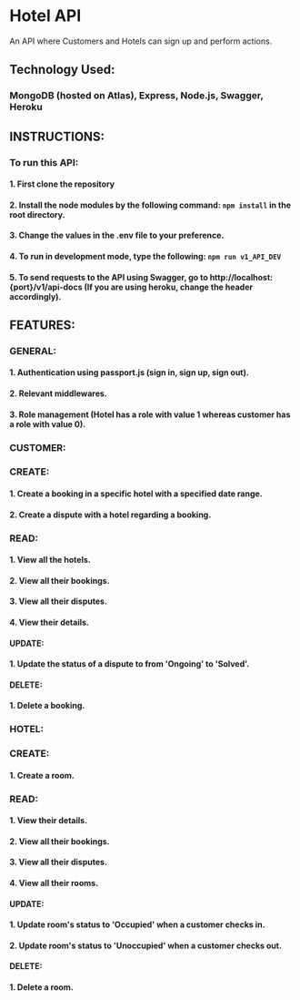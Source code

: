 # Hotel API
An API where Customers and Hotels can sign up and perform actions.

## Technology Used:
### MongoDB (hosted on Atlas), Express, Node.js, Swagger, Heroku

## INSTRUCTIONS:
### To run this API:
####      1. First clone the repository
####      2. Install the node modules by the following command: ```npm install``` in the root directory.
####      3. Change the values in the .env file to your preference.
####      4. To run in development mode, type the following: ```npm run v1_API_DEV```
####      5. To send requests to the API using Swagger, go to http://localhost:{port}/v1/api-docs (If you are using heroku, change the header accordingly).

## FEATURES:

### GENERAL:
#### 1. Authentication using **passport.js** (sign in, sign up, sign out).
#### 2. Relevant middlewares.
#### 3. Role management (Hotel has a role with value 1 whereas customer has a role with value 0).

### CUSTOMER:
### CREATE:
#### 1. Create a booking in a specific hotel with a specified date range.
#### 2. Create a dispute with a hotel regarding a booking.
### READ:
#### 1. View all the hotels.
#### 2. View all their bookings.
#### 3. View all their disputes.
#### 4. View their details.
#### UPDATE:
#### 1. Update the status of a dispute to from 'Ongoing' to 'Solved'.
#### DELETE:
#### 1. Delete a booking.

### HOTEL:
### CREATE:
#### 1. Create a room.
### READ:
#### 1. View their details.
#### 2. View all their bookings.
#### 3. View all their disputes.
#### 4. View all their rooms.
#### UPDATE:
#### 1. Update room's status to 'Occupied' when a customer checks in.
#### 2. Update room's status to 'Unoccupied' when a customer checks out.
#### DELETE:
#### 1. Delete a room.
